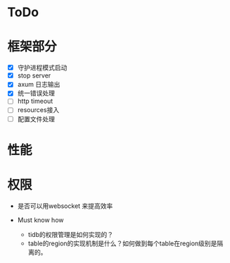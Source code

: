 # ToDo

# 框架部分

- [x] 守护进程模式启动
- [x] stop server
- [x] axum 日志输出
- [x] 统一错误处理
- [ ] http timeout
- [ ] resources接入
- [ ] 配置文件处理

# 性能

# 权限

* 是否可以用websocket 来提高效率

* Must know how
    * tidb的权限管理是如何实现的？
    * table的region的实现机制是什么？如何做到每个table在region级别是隔离的。

